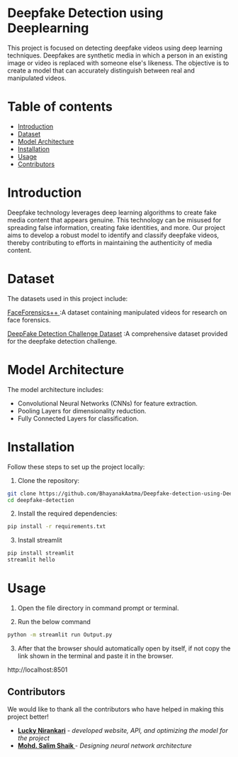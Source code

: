 
# Deepfake Detection using Deeplearning

This project is focused on detecting deepfake videos using deep learning techniques. Deepfakes are synthetic media in which a person in an existing image or video is replaced with someone else's likeness. The objective is to create a model that can accurately distinguish between real and manipulated videos.

# Table of contents

  * [Introduction](#Introduction)
  * [Dataset](#Dataset)
  * [Model Architecture](#Model-Architecture)
  * [Installation](#installation)
  * [Usage](#Usage)
  * [Contributors](#Contributors)

# Introduction

Deepfake technology leverages deep learning algorithms to create fake media content that appears genuine. This technology can be misused for spreading false information, creating fake identities, and more. Our project aims to develop a robust model to identify and classify deepfake videos, thereby contributing to efforts in maintaining the authenticity of media content.

# Dataset

The datasets used in this project include:


[FaceForensics++ ](https://github.com/ondyari/FaceForensics) :A dataset containing manipulated videos for research on face forensics.

[DeepFake Detection Challenge Dataset](https://www.kaggle.com/c/deepfake-detection-challenge) :A comprehensive dataset provided for the deepfake detection challenge.

# Model Architecture

The model architecture includes:
* Convolutional Neural Networks (CNNs) for feature extraction.
* Pooling Layers for dimensionality reduction.
* Fully Connected Layers for classification.

# Installation

Follow these steps to set up the project locally:

1. Clone the repository:
```bash
git clone https://github.com/BhayanakAatma/Deepfake-detection-using-Deeplearing.git
cd deepfake-detection
```

2. Install the required dependencies:
```bash
pip install -r requirements.txt
```

3. Install streamlit 
```bash
pip install streamlit
streamlit hello
```

# Usage

1. Open the file directory in command prompt or terminal.

2. Run the below command
```bash 
python -m streamlit run Output.py
```

3. After that the browser should automatically open by itself, if not copy the link shown in the terminal and paste it in the browser.

http://localhost:8501

## Contributors

We would like to thank all the contributors who have helped in making this project better!

- **[Lucky Nirankari](https://github.com/BhayanakAatma)** - *developed website, API, and optimizing the model for the project*
- **[Mohd. Salim Shaik ](https://github.com/Salim-333)** - *Designing neural network architecture*
